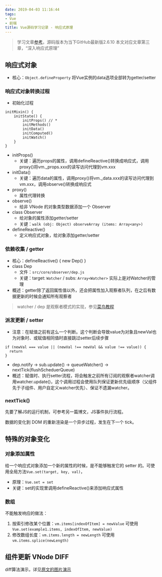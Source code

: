 ```yaml
---
date: 2019-04-03 11:16:44
tags:
- Vue
- 前端
title: Vue源码学习记录 - 响应式原理
---
```


> 学习文章[参考](https://ustbhuangyi.github.io/vue-analysis/)。源码版本为当下GitHub最新版2.6.10
> 本文对应文章第三章，“深入响应式原理”

<!-- more -->

## 响应式对象 

* 核心：`Object.defineProperty` 将Vue实例的data选项全部转为getter/setter

### 响应式对象转换过程

* 初始化过程

````
initMixin() {
    initState() {
        initProps() // * 
        initMethods()
        initData()
        initComputed()
        initWatch()
    }
}
````

* initProps()
  * 关键：遍历props的属性，调用defineReactive()转换成响应式，调用proxy()将vm._props.xxx的读写访问代理到vm.xxx
* initData()
  * 关键：遍历data的属性，调用proxy()将vm._data.xxx的读写访问代理到vm.xxx，调用observe()转换成响应式
* proxy()
  * 属性代理转换
* observe()
  * 给非 VNode 的对象类型数据添加一个 Observer
* class Observer
  * 给对象的属性添加getter/setter
  * 关键：`walk (obj: Object) observeArray (items: Array<any>)`
* defineReactive()
  * 定义响应式对象，给对象添加getter/setter

### 依赖收集 / getter

* 核心：defineReactive() { new Dep() }
* class Dep
  * 文件：`src/core/observer/dep.js`
  * 关键：target: `Watcher` / subs: `Array<Watcher>` 实际上是对Watcher的管理
* 概述：getter除了返回属性值以外，还会把属性加入观察者队列，在之后有数据更新的时候会通知所有观察者

> watcher / dep 是观察者模式的实现，参见[菜鸟教程](http://www.runoob.com/design-pattern/observer-pattern.html)

### 派发更新 / setter

* 注意：在赋值之前有这么一个判断。这个判断会导致value为对象且newVal也为对象时、或赋值相同值时直接跳过setter后续步骤

````
if (newVal === value || (newVal !== newVal && value !== value)) {
  return
}
````

* dep.notify -> sub.update() -> queueWatcher() -> nextTick(flushScheduerQueue) 
* 概述：赋值时、执行setter流程，将会触发之前所有订阅的观察者watcher调用watcher.update()，这个调用过程会使用队列保证更新优先级顺序（父组件先于子组件、用户自定义watcher优先）、保证不遗漏watcher。

### nextTick()

先要了解JS的运行机制，可参考另一篇博文，JS事件执行流程。

数据的变化到 DOM 的重新渲染是一个异步过程，发生在下一个 tick。

## 特殊的对象变化

### 对象添加属性

给一个响应式对象添加一个新的属性的时候，是不能够触发它的 setter 的。可使用全局方法`Vue.set(target, key, val)`，

* 原理：`Vue.set = set`
* 关键：set的实现里调用defineReactive()来添加响应式属性

### 数组

不能触发响应的做法：

1. 按索引修改某个位置：`vm.items[indexOfItem] = newValue` 可使用`Vue.set(example1.items, indexOfItem, newValue)`
2. 修改数组长度：`vm.items.length = newLength` 可使用`vm.items.splice(newLength)`

## 组件更新 VNode DIFF

diff算法演示，详见[原文的图片演示](https://ustbhuangyi.github.io/vue-analysis/reactive/component-update.html#updatechildren)